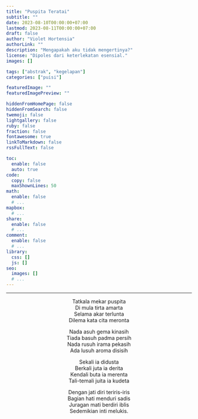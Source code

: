 ```yaml
---
title: "Puspita Teratai"
subtitle: ""
date: 2023-08-10T00:00:00+07:00
lastmod: 2023-08-11T00:00:00+07:00
draft: false
author: "Violet Hortensia"
authorLink: ""
description: "Mengapakah aku tidak mengertinya?"
license: "Dipoles dari keterlekatan esensial."
images: []

tags: ["abstrak", "kegelapan"]
categories: ["puisi"]

featuredImage: ""
featuredImagePreview: ""

hiddenFromHomePage: false
hiddenFromSearch: false
twemoji: false
lightgallery: false
ruby: false
fraction: false
fontawesome: true
linkToMarkdown: false
rssFullText: false

toc:
  enable: false
  auto: true
code:
  copy: false
  maxShownLines: 50
math:
  enable: false
  # ...
mapbox:
  # ...
share:
  enable: false
  # ...
comment:
  enable: false
  # ...
library:
  css: []
  js: []
seo:
  images: []
  # ...
---
```


<!--more-->

---

<div style="text-align:center">

<!-- 3 4 3 4 -->

Tatkala mekar puspita  
Di mula tirta amarta  
Selama akar terlunta  
Dilema kata cita meronta

<!-- 4 4 4 4 -->

Nada asuh gema kinasih  
Tiada basuh padma persih  
Nada rusuh irama pekasih  
Ada lusuh aroma disisih

<!-- 3 4 4 4 -->

Sekali ia didusta  
Berkali juta ia derita  
Kendali buta ia merenta  
Tali-temali juita ia kudeta

<!-- 4 4 4 3 -->

Dengan jati diri teriris-iris  
Bagian hati menduri sadis  
Juragan mati berdiri iblis  
Sedemikian inti melukis.

</div>
